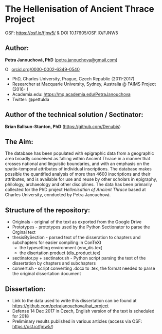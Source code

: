 # The Hellenisation of Ancient Thrace Project
OSF: https://osf.io/fjnw5/ & DOI 10.17605/OSF.IO/FJNW5

## Author: 
**Petra Janouchová, PhD** (petra.janouchova@gmail.com) 

<a href="https://orcid.org/0000-0002-6349-0540" target="orcid.widget" rel="noopener noreferrer" style="vertical-align:top;"><img src="https://orcid.org/sites/default/files/images/orcid_16x16.png" style="width:1em;margin-right:.5em;" alt="ORCID iD icon">orcid.org/0000-0002-6349-0540</a>
* PhD, Charles University, Prague, Czech Republic (2011-2017)
* Researcher at Macquarie University, Sydney, Australia @ FAIMS Project (2016- )
* Academia.edu: https://mq.academia.edu/PetraJanouchova
* Twitter: @pettulda

## Author of the technical solution / Sectinator: 
**Brian Ballsun-Stanton, PhD** (https://github.com/Denubis)

## The Aim:
The database has been populated with epigraphic data from a geographic area broadly conceived as falling within Ancient Thrace in a manner that crosses national and linguistic boundaries, and with an emphasis on the spatio-temporal attributes of individual inscriptions. The database makes possible the quantified analysis of more than 4600 inscriptions and their attributes, and is available for use and reuse by other scholars in epigraphy, philology, archaeology and other disciplines.
The data has been primarily collected for the PhD project _Hellenisation of Ancient Thrace_ based at Charles University, conducted by Petra Janouchová.

## Structure of the repository:
* Originals - original of the text as exported from the Google Drive
* Prototypes - prototypes used by the Python Sectionator to parse the Orginal text
* thesisBySection - parsed text of the disseration to chapters and subchapters for easier compiling in ConTeXt
  * the typesetting environment (env_dis.tex)
  * the disertation product (dis_product.tex)
* sectinator.py + sectinator.sh - Python script parsing the text of the dissertation by chapters and subchapters
* convert.sh - script converting .docx to .tex, the format needed to parse the original dissertation document

## Dissertation:
* Link to the data used to write this dissertation can be found at https://github.com/petrajanouchova/hat_project
* Defense 14 Dec 2017 in Czech, English version of the text is scheduled for 2018 
* Preliminary results published in various articles (access via OSF: https://osf.io/fjnw5/) 
